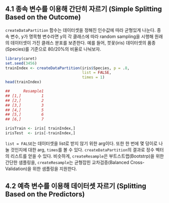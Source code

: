 ## 4.1 종속 변수를 이용해 간단히 자르기 (Simple Splitting Based on the Outcome)  
`createDataPartition` 함수는 데이터셋을 정해진 인수값에 따라 균형있게 나눈다. 종속 변수, y가 명목형 변수라면 y의 각 클래스에 따라 random sampling을 시행해 원래의 데이터셋이 가진 클래스 분포를 보존한다. 예를 들어, 붓꽃(iris) 데이터셋의 품종(Species)를 기준으로 80/20%의 비율로 나눠보자.  
```r
library(caret)
set.seed(3456)
trainIndex <- createDataPartition(iris$Species, p = .8, 
                                  list = FALSE, 
                                  times = 1)
head(trainIndex)
```
```r
##      Resample1
## [1,]         1
## [2,]         2
## [3,]         3
## [4,]         5
## [5,]         6
## [6,]         7
```
```r
irisTrain <- iris[ trainIndex,]
irisTest  <- iris[-trainIndex,]
```
`list = FALSE`는 데이터셋을 list로 받지 않기 위한 arg이다. 또한 한 번에 몇 덩이로 나눌 것인지에 대한 arg, `times`를 볼 수 있다. `createDataPartition`의 결과로 정수 벡터의 리스트를 얻을 수 있다. 비슷하게, `createResample`은 부트스트랩(Bootstrp)을 위한 간단한 샘플링을, `createResample`는 균형잡힌 교차검증(Balanced Cross-Validation)을 위한 샘플링을 지원한다. 

## 4.2 예측 변수를 이용해 데이터셋 자르기 (Splitting Based on the Predictors)



